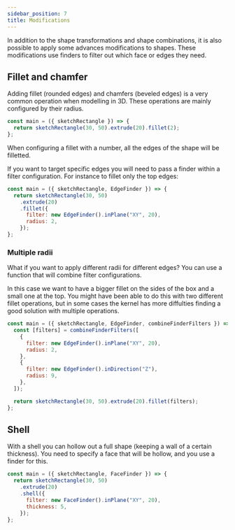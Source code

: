 ```yaml
---
sidebar_position: 7
title: Modifications
---
```


In addition to the shape transformations and shape combinations, it is also
possible to apply some advances modifications to shapes. These modifications
use finders to filter out which face or edges they need.

## Fillet and chamfer

Adding fillet (rounded edges) and chamfers (beveled edges) is a very common
operation when modelling in 3D. These operations are mainly configured by their
radius.

```js
const main = ({ sketchRectangle }) => {
  return sketchRectangle(30, 50).extrude(20).fillet(2);
};
```

When configuring a fillet with a number, all the edges of the shape will be
filletted.

If you want to target specific edges you will need to pass a finder within
a filter configuration. For instance to fillet only the top edges:

```js
const main = ({ sketchRectangle, EdgeFinder }) => {
  return sketchRectangle(30, 50)
    .extrude(20)
    .fillet({
      filter: new EdgeFinder().inPlane("XY", 20),
      radius: 2,
    });
};
```

### Multiple radii

What if you want to apply different radii for different edges? You can use
a function that will combine filter configurations.

In this case we want to have a bigger fillet on the sides of the box and
a small one at the top. You might have been able to do this with two different
fillet operations, but in some cases the kernel has more diffulties finding
a good solution with multiple operations.

```js
const main = ({ sketchRectangle, EdgeFinder, combineFinderFilters }) => {
  const [filters] = combineFinderFilters([
    {
      filter: new EdgeFinder().inPlane("XY", 20),
      radius: 2,
    },
    {
      filter: new EdgeFinder().inDirection("Z"),
      radius: 9,
    },
  ]);

  return sketchRectangle(30, 50).extrude(20).fillet(filters);
};
```

## Shell

With a shell you can hollow out a full shape (keeping a wall of a certain
thickness). You need to specify a face that will be hollow, and you use
a finder for this.

```js
const main = ({ sketchRectangle, FaceFinder }) => {
  return sketchRectangle(30, 50)
    .extrude(20)
    .shell({
      filter: new FaceFinder().inPlane("XY", 20),
      thickness: 5,
    });
};
```
